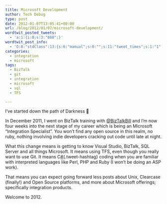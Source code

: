 ```yaml
---
title: Microsoft Development
author: Tech Debug
type: post
date: 2012-01-07T13:05:41+00:00
url: /blog/2012/01/07/microsoft-development/
wordtwit_posted_tweets:
  - 'a:1:{i:0;s:3:"860";}'
wordtwit_post_info:
  - 'O:8:"stdClass":13:{s:6:"manual";s:0:"";s:11:"tweet_times";s:1:"1";s:5:"delay";s:1:"0";s:7:"enabled";s:1:"1";s:10:"separation";s:2:"60";s:7:"version";s:3:"3.2";s:14:"tweet_template";s:0:"";s:6:"status";s:1:"2";s:6:"result";a:0:{}s:13:"tweet_counter";s:1:"3";s:13:"tweet_log_ids";a:2:{i:0;s:3:"859";i:1;s:3:"860";}s:9:"hash_tags";a:0:{}s:8:"accounts";a:1:{i:0;s:9:"techdebug";}}'
categories:
  - integration
  - microsoft
tags:
  - BizTalk
  - git
  - integration
  - microsoft
  - sql
  - TFS

---
```

I&#8217;ve started down the path of Darkness 🙂

In December 2011, I went on BizTalk training with [@BizTalkBill][1] and I&#8217;m now four weeks into the next stage of my career which is being an Microsoft &#8220;Integration Specialist&#8221;. You won&#8217;t find any open source in this realm, no ruby, nothing involving indie developers cracking out code until late at night.

What this change means is getting to know Visual Studio, BizTalk, SQL Server and all things Microsoft. It means using TFS, even though you really want to use Git. It means C[#][2]{.tweet-hashtag} coding when you are familiar with interpreted languages like Perl, PHP and Ruby (I won&#8217;t be doing an ASP work).

That means you can expect going forward less posts about Unix, Clearcase (finally!) and Open Source platforms, and more about Microsoft offerings; specifically integration products.

Welcome to 2012.

 [1]: http://biztalkbill.com
 [2]: http://search.twitter.com/search?q=%23